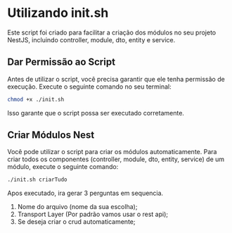 # Utilizando init.sh

Este script foi criado para facilitar a criação dos módulos no seu projeto NestJS, incluindo controller, module, dto, entity e service.


## Dar Permissão ao Script

Antes de utilizar o script, você precisa garantir que ele tenha permissão de execução. Execute o seguinte comando no seu terminal:

```bash
chmod +x ./init.sh
```

Isso garante que o script possa ser executado corretamente.

## Criar Módulos Nest

Você pode utilizar o script para criar os módulos automaticamente. Para criar todos os componentes (controller, module, dto, entity, service) de um módulo, execute o seguinte comando:

```bash
./init.sh criarTudo
```

Apos executado, ira gerar 3 perguntas em sequencia.

1. Nome do arquivo (nome da sua escolha);
2. Transport Layer (Por padrão vamos usar o rest api);
3. Se deseja criar o crud automaticamente;
